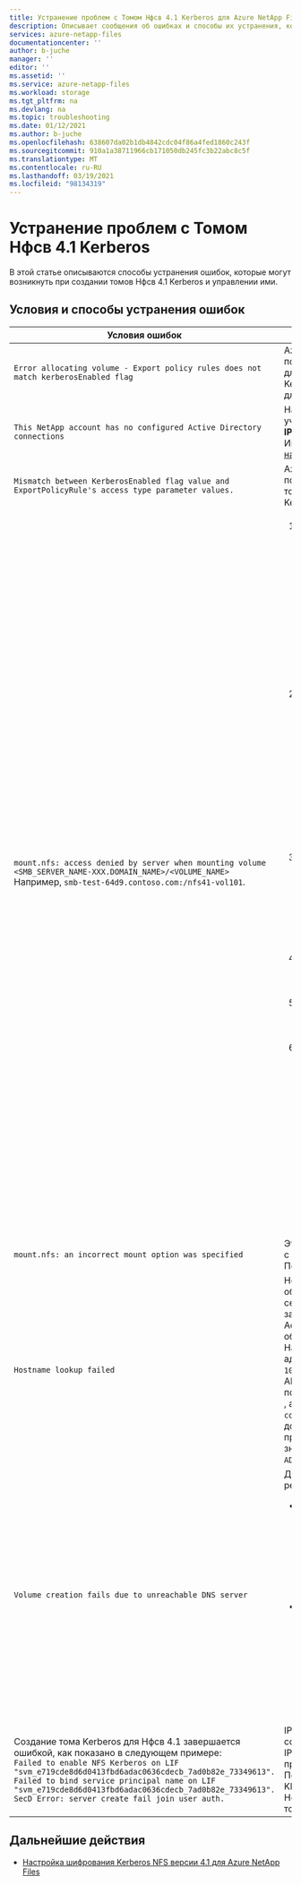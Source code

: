 ```yaml
---
title: Устранение проблем с Томом Нфсв 4.1 Kerberos для Azure NetApp Files | Документация Майкрософт
description: Описывает сообщения об ошибках и способы их устранения, которые могут помочь при устранении неполадок с Томом Нфсв 4.1 Kerberos для Azure NetApp Files.
services: azure-netapp-files
documentationcenter: ''
author: b-juche
manager: ''
editor: ''
ms.assetid: ''
ms.service: azure-netapp-files
ms.workload: storage
ms.tgt_pltfrm: na
ms.devlang: na
ms.topic: troubleshooting
ms.date: 01/12/2021
ms.author: b-juche
ms.openlocfilehash: 638607da02b1db4842cdc04f86a4fed1860c243f
ms.sourcegitcommit: 910a1a38711966cb171050db245fc3b22abc8c5f
ms.translationtype: MT
ms.contentlocale: ru-RU
ms.lasthandoff: 03/19/2021
ms.locfileid: "98134319"
---
```

# <a name="troubleshoot-nfsv41-kerberos-volume-issues"></a>Устранение проблем с Томом Нфсв 4.1 Kerberos 

В этой статье описываются способы устранения ошибок, которые могут возникнуть при создании томов Нфсв 4.1 Kerberos и управлении ими. 

## <a name="error-conditions-and-resolutions"></a>Условия и способы устранения ошибок

|     Условия ошибок    |     Способы устранения    |
|-|-|
|`Error allocating volume - Export policy rules does not match kerberosEnabled flag` | Azure NetApp Files не поддерживает протокол Kerberos для томов NFSv3. Протокол Kerberos поддерживается только для протокола Нфсв 4.1.  |
|`This NetApp account has no configured Active Directory   connections`  |  Настройте Active Directory для учетной записи NetApp с полями **IP-адрес KDC** и **имя сервера AD**. Инструкции см. [в разделе настройка портал Azure](configure-kerberos-encryption.md#configure-the-azure-portal) . |
|`Mismatch between KerberosEnabled flag value and ExportPolicyRule's access type parameter values.`  | Azure NetApp Files не поддерживает преобразование тома обычного Нфсв 4.1 в том Kerberos Нфсв 4.1 и наоборот. |
|`mount.nfs: access denied by server when mounting volume <SMB_SERVER_NAME-XXX.DOMAIN_NAME>/<VOLUME_NAME>` <br>  Например, `smb-test-64d9.contoso.com:/nfs41-vol101`. | <ol><li> Убедитесь, что записи A/PTR правильно настроены и существуют в Active Directory для имени сервера `smb-test-64d9.contoso.com` . <br> В клиенте NFS, если `nslookup` `smb-test-64d9.contoso.com` разрешение на IP-адрес IP1 (то есть `10.1.1.68` ), то `nslookup` IP1 должно разрешаться только в одну запись (то есть `smb-test-64d9.contoso.com` ). `nslookup` IP1 не *должны* разрешаться в несколько имен. </li>  <li>Задайте AES-256 для учетной записи компьютера NFS типа `NFS-<Smb NETBIOS NAME>-<few random characters>` On AD с помощью PowerShell или пользовательского интерфейса. <br> Примеры команд. <ul><li>`Set-ADComputer <NFS_MACHINE_ACCOUNT_NAME> -KerberosEncryptionType AES256` </li><li>`Set-ADComputer NFS-SMB-TEST-64 -KerberosEncryptionType AES256` </li></ul> </li> <li>Убедитесь, что время для клиента NFS, AD и Azure NetApp Filesного программного обеспечения хранилища синхронизировано друг с другом и находится в пределах диапазона наклона в пять минут. </li>  <li>Получите билет Kerberos на клиенте NFS с помощью команды `kinit <administrator>` .</li> <li>Сократите имя узла клиента NFS до 15 символов и снова выполните присоединение к сфере. </li><li>Перезапустите клиент NFS и `rpcgssd` службу, как показано ниже. Команда может отличаться в зависимости от операционной системы.<br> RHEL 7: <br> `service nfs restart` <br> `service rpcgssd restart` <br> CentOS 8: <br> `systemctl enable nfs-client.target && systemctl start nfs-client.target` <br> Ubuntu: <br> (Перезапустите `rpc-gssd` службу.) <br> `sudo systemctl start rpc-gssd.service` </ul>| 
|`mount.nfs: an incorrect mount option was specified`   | Эта ошибка может быть связана с проблемой клиента NFS. Перезагрузите клиент NFS.    |
|`Hostname lookup failed`   | Необходимо создать зону обратного просмотра на DNS-сервере, а затем добавить запись PTR для компьютера узла Active Directory в эту зону обратного просмотра. <br> Например, предположим, что IP-адрес компьютера AD — это `10.1.1.4` , имя узла компьютера AD (как было найдено с помощью команды hostname) `AD1` , а доменным именем является `contoso.com` . Запись типа PTR, добавленная в зону обратного просмотра, должна иметь значение `10.1.1.4 -> AD1.contoso.com` . |
|`Volume creation fails due to unreachable DNS server`  | Доступны два возможных решения: <br> <ul><li> Эта ошибка означает, что служба DNS недоступна. Причиной может быть неверный IP-адрес DNS или проблемы с сетью. Проверьте IP-адрес DNS, указанный в подключении AD, и убедитесь, что IP-адрес указан правильно. </li> <li> Убедитесь, что Active Directory и том находятся в одном и том же регионе и в одной виртуальной сети. Если они находятся в разных виртуальных сетей, убедитесь, что между двумя виртуальных сетей установлен пиринг между виртуальными сетями. </li></ul> |
|Создание тома Kerberos для Нфсв 4.1 завершается ошибкой, как показано в следующем примере: <br> `Failed to enable NFS Kerberos on LIF "svm_e719cde8d6d0413fbd6adac0636cdecb_7ad0b82e_73349613". Failed to bind service principal name on LIF "svm_e719cde8d6d0413fbd6adac0636cdecb_7ad0b82e_73349613". SecD Error: server create fail join user auth.` |IP-адрес KDC неправильный, и создан том Kerberos. Обновите IP-адрес KDC с помощью правильного адреса. <br> После обновления IP-адреса KDC эта ошибка не исчезнет. Необходимо повторно создать том. |

## <a name="next-steps"></a>Дальнейшие действия  

* [Настройка шифрования Kerberos NFS версии 4.1 для Azure NetApp Files](configure-kerberos-encryption.md)
